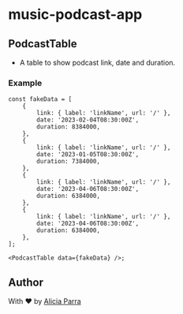 # music-podcast-app

## PodcastTable

- A table to show podcast link, date and duration.

### Example

```tsx
const fakeData = [
	{
		link: { label: 'linkName', url: '/' },
		date: '2023-02-04T08:30:00Z',
		duration: 8384000,
	},
	{
		link: { label: 'linkName', url: '/' },
		date: '2023-01-05T08:30:00Z',
		duration: 7384000,
	},
	{
		link: { label: 'linkName', url: '/' },
		date: '2023-04-06T08:30:00Z',
		duration: 6384000,
	},
	{
		link: { label: 'linkName', url: '/' },
		date: '2023-04-06T08:30:00Z',
		duration: 6384000,
	},
];

<PodcastTable data={fakeData} />;
```

## Author

With ❤️ by [Alicia Parra](https://github.com/aliparra)
